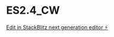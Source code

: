 # ES2.4_CW

[Edit in StackBlitz next generation editor ⚡️](https://stackblitz.com/~/github.com/sanjayxzz/ES2.4_CW)